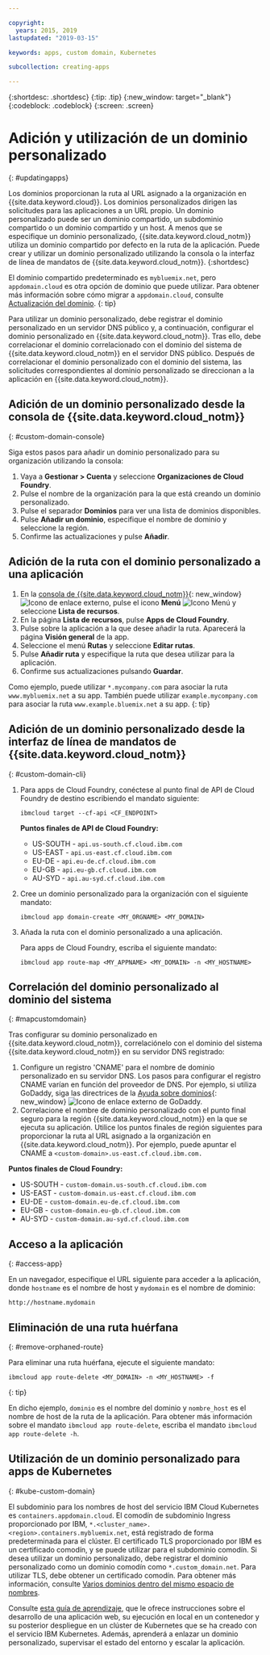 ```yaml
---

copyright:
  years: 2015, 2019
lastupdated: "2019-03-15"

keywords: apps, custom domain, Kubernetes

subcollection: creating-apps

---
```


{:shortdesc: .shortdesc}
{:tip: .tip}
{:new_window: target="_blank"}
{:codeblock: .codeblock}
{:screen: .screen}

# Adición y utilización de un dominio personalizado
{: #updatingapps}

Los dominios proporcionan la ruta al URL asignado a la organización en {{site.data.keyword.cloud}}. Los dominios personalizados dirigen las solicitudes para las aplicaciones a un URL propio. Un dominio personalizado puede ser un dominio compartido, un subdominio compartido o un dominio compartido y un host. A menos
que se especifique un dominio personalizado, {{site.data.keyword.cloud_notm}} utiliza un dominio compartido por defecto en la ruta de la aplicación. Puede crear y utilizar un dominio personalizado utilizando la consola o la interfaz de línea de mandatos de {{site.data.keyword.cloud_notm}}.
{:shortdesc}

El dominio compartido predeterminado es `mybluemix.net`, pero `appdomain.cloud` es otra opción de dominio que puede utilizar. Para obtener más información sobre cómo migrar a `appdomain.cloud`, consulte
[Actualización del dominio](/docs/apps/tutorials?topic=creating-apps-update-domain).
{: tip}

Para utilizar un dominio personalizado, debe registrar el dominio personalizado en un servidor DNS público y, a continuación, configurar el dominio personalizado en {{site.data.keyword.cloud_notm}}. Tras ello, debe correlacionar el dominio correlacionado con el dominio del sistema de
{{site.data.keyword.cloud_notm}} en el servidor DNS público. Después de correlacionar el dominio personalizado con el dominio del sistema, las solicitudes correspondientes al dominio personalizado se direccionan a la aplicación en {{site.data.keyword.cloud_notm}}.

## Adición de un dominio personalizado desde la consola de {{site.data.keyword.cloud_notm}}
{: #custom-domain-console}

Siga estos pasos para añadir un dominio personalizado para su organización utilizando la consola:

1. Vaya a **Gestionar > Cuenta** y seleccione **Organizaciones de Cloud Foundry**.
2. Pulse el nombre de la organización para la que está creando un dominio personalizado.
3. Pulse el separador **Dominios** para ver una lista de dominios disponibles.
4. Pulse **Añadir un dominio**, especifique el nombre de dominio y seleccione la región.
5. Confirme las actualizaciones y pulse **Añadir**.

## Adición de la ruta con el dominio personalizado a una aplicación

1. En la [consola de {{site.data.keyword.cloud_notm}}](https://{DomainName}){: new_window} ![Icono de enlace externo](../icons/launch-glyph.svg "Icono de enlace externo"), pulse el icono **Menú** ![Icono Menú](../../icons/icon_hamburger.svg) y seleccione **Lista de recursos**.
2. En la página **Lista de recursos**, pulse **Apps de Cloud Foundry**.
3. Pulse sobre la aplicación a la que desee añadir la ruta. Aparecerá la página **Visión general** de la app.
4. Seleccione el menú **Rutas** y seleccione **Editar rutas**.
5. Pulse **Añadir ruta** y especifique la ruta que desea utilizar para la aplicación.
6. Confirme sus actualizaciones pulsando **Guardar**.

Como ejemplo, puede utilizar `*.mycompany.com` para asociar la ruta `www.mybluemix.net` a su app. También puede utilizar `example.mycompany.com` para asociar la ruta `www.example.bluemix.net` a su app.
{: tip}

## Adición de un dominio personalizado desde la interfaz de línea de mandatos de {{site.data.keyword.cloud_notm}}
{: #custom-domain-cli}

1. Para apps de Cloud Foundry, conéctese al punto final de API de Cloud Foundry de destino escribiendo el mandato siguiente:
   ```
   ibmcloud target --cf-api <CF_ENDPOINT>
   ```
   
   **Puntos finales de API de Cloud Foundry:**
   * US-SOUTH - `api.us-south.cf.cloud.ibm.com`
   * US-EAST - `api.us-east.cf.cloud.ibm.com`
   * EU-DE - `api.eu-de.cf.cloud.ibm.com`
   * EU-GB - `api.eu-gb.cf.cloud.ibm.com`
   * AU-SYD - `api.au-syd.cf.cloud.ibm.com`
   
2. Cree un dominio personalizado para la organización con el siguiente mandato:
   ```
   ibmcloud app domain-create <MY_ORGNAME> <MY_DOMAIN>
   ```

3. Añada la ruta con el dominio personalizado a una aplicación.

   Para apps de Cloud Foundry, escriba el siguiente mandato:
   ```
   ibmcloud app route-map <MY_APPNAME> <MY_DOMAIN> -n <MY_HOSTNAME>
   ```
   
## Correlación del dominio personalizado al dominio del sistema
{: #mapcustomdomain}

Tras configurar su dominio personalizado en {{site.data.keyword.cloud_notm}}, correlaciónelo con el dominio del sistema {{site.data.keyword.cloud_notm}} en su servidor DNS registrado:

1. Configure un registro 'CNAME' para el nombre de dominio personalizado en su servidor DNS. Los pasos para configurar el registro CNAME varían en función del proveedor de DNS. Por ejemplo, si utiliza GoDaddy, siga las directrices de la [Ayuda sobre dominios](https://www.godaddy.com/help/add-a-cname-record-19236){: new_window} ![Icono de enlace externo](../icons/launch-glyph.svg "Icono de enlace externo") de GoDaddy.
2. Correlacione el nombre de dominio personalizado con el punto final seguro para la región {{site.data.keyword.cloud_notm}} en la que se ejecuta su aplicación. Utilice los puntos finales de región siguientes para proporcionar la ruta al URL asignado a la organización en {{site.data.keyword.cloud_notm}}. Por ejemplo, puede apuntar el CNAME a `<custom-domain>.us-east.cf.cloud.ibm.com.`

  **Puntos finales de Cloud Foundry:**
  * US-SOUTH - `custom-domain.us-south.cf.cloud.ibm.com`
  * US-EAST - `custom-domain.us-east.cf.cloud.ibm.com`
  * EU-DE - `custom-domain.eu-de.cf.cloud.ibm.com`
  * EU-GB - `custom-domain.eu-gb.cf.cloud.ibm.com`
  * AU-SYD - `custom-domain.au-syd.cf.cloud.ibm.com`

## Acceso a la aplicación
{: #access-app}

En un navegador, especifique el URL siguiente para acceder a la aplicación, donde
`hostname` es el nombre de host y `mydomain` es el nombre de dominio:
```
http://hostname.mydomain
```

## Eliminación de una ruta huérfana
{: #remove-orphaned-route}

Para eliminar una ruta huérfana, ejecute el siguiente mandato:
```
ibmcloud app route-delete <MY_DOMAIN> -n <MY_HOSTNAME> -f
```
{: tip}

En dicho ejemplo, `dominio` es el nombre del dominio y `nombre_host` es el nombre de host de la ruta de la aplicación. Para obtener más información sobre el mandato `ibmcloud app route-delete`, escriba el mandato `ibmcloud app route-delete -h`.

## Utilización de un dominio personalizado para apps de Kubernetes
{: #kube-custom-domain}

El subdominio para los nombres de host del servicio IBM Cloud Kubernetes es `containers.appdomain.cloud`. El comodín de subdominio Ingress proporcionado por IBM, `*.<cluster_name>.<region>.containers.mybluemix.net`, está registrado de forma predeterminada para el clúster. El certificado TLS proporcionado por IBM es un certificado comodín, y se puede utilizar para el subdominio comodín. Si desea utilizar un dominio personalizado, debe registrar el dominio personalizado como un dominio comodín como `*.custom_domain.net`. Para utilizar TLS, debe obtener un certificado comodín. Para obtener más información, consulte [Varios dominios dentro del mismo espacio de nombres](/docs/containers?topic=containers-ingress#multi-domains).

Consulte [esta guía de aprendizaje](/docs/tutorials?topic=solution-tutorials-scalable-webapp-kubernetes), que le ofrece instrucciones sobre el desarrollo de una aplicación web, su ejecución en local en un contenedor y su posterior despliegue en un clúster de Kubernetes que se ha creado con el servicio IBM Kubernetes. Además, aprenderá a enlazar un dominio personalizado, supervisar el estado del entorno y escalar la aplicación.

